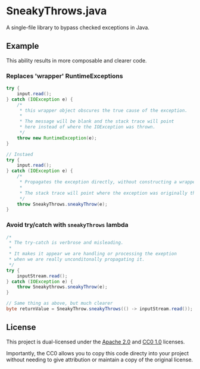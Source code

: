# SneakyThrows.java
A single-file library to bypass checked exceptions in Java.

## Example
This ability results in more composable and clearer code.

### Replaces 'wrapper' RuntimeExceptions
```java
try {
    input.read();
} catch (IOException e) {
    /*
     * this wrapper object obscures the true cause of the exception.
     *
     * The message will be blank and the stack trace will point
     * here instead of where the IOException was thrown.
     */
    throw new RuntimeException(e);
}

// Instaed
try {
    input.read();
} catch (IOException e) {
    /*
     * Propagates the exception directly, without constructing a wrapper.
     *
     * The stack trace will point where the exception was originally thrown.
     */
    throw SneakyThrows.sneakyThrow(e);
}
```

### Avoid try/catch with `sneakyThrows` lambda
```java
/*
 * The try-catch is verbrose and misleading.
 *
 * It makes it appear we are handling or processing the exeption
 * when we are really unconditonally propagating it.
 */
try {
    inputStream.read();
} catch (IOException e) {
    throw Sneakythrows.sneakyThrow(e);
}

// Same thing as above, but much clearer
byte returnValue = SneakyThrow.sneakyThrows(() -> inputStream.read());
```

## License
This project is dual-licensed under the [Apache 2.0] and [CC0 1.0] licenses.

Importantly, the CC0 allows you to copy this code directy into your project
without needing to give attribution or maintain a copy of the original license.

[Apache 2.0]: https://www.apache.org/licenses/LICENSE-2.0
[CC0 1.0]: https://creativecommons.org/publicdomain/zero/1.0/
